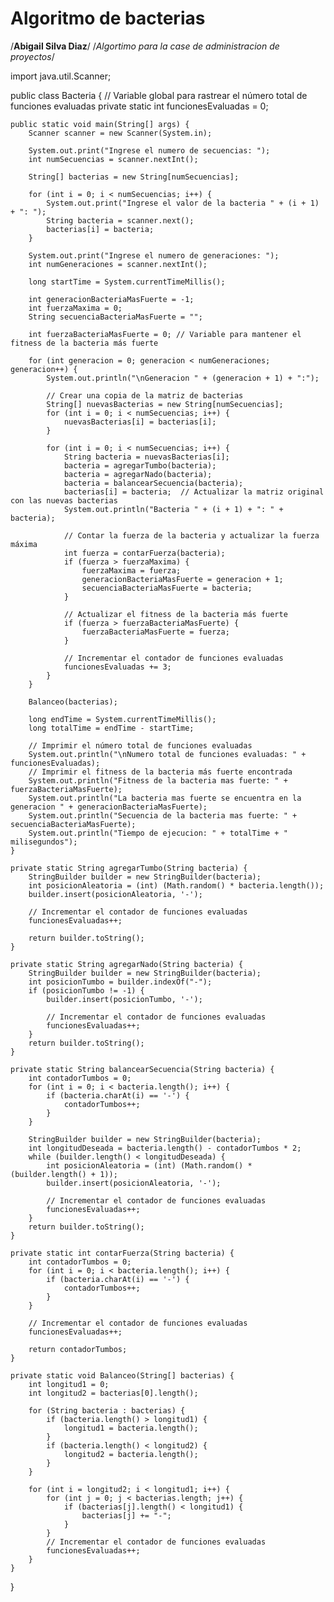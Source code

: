 # Algoritmo de bacterias
/**Abigail Silva Diaz**/
/*Algortimo para la case de administracion de proyectos*/

import java.util.Scanner;

public class Bacteria {
    // Variable global para rastrear el número total de funciones evaluadas
    private static int funcionesEvaluadas = 0;

    public static void main(String[] args) {
        Scanner scanner = new Scanner(System.in);

        System.out.print("Ingrese el numero de secuencias: ");
        int numSecuencias = scanner.nextInt();

        String[] bacterias = new String[numSecuencias];

        for (int i = 0; i < numSecuencias; i++) {
            System.out.print("Ingrese el valor de la bacteria " + (i + 1) + ": ");
            String bacteria = scanner.next();
            bacterias[i] = bacteria;
        }

        System.out.print("Ingrese el numero de generaciones: ");
        int numGeneraciones = scanner.nextInt();

        long startTime = System.currentTimeMillis();

        int generacionBacteriaMasFuerte = -1;
        int fuerzaMaxima = 0;
        String secuenciaBacteriaMasFuerte = "";

        int fuerzaBacteriaMasFuerte = 0; // Variable para mantener el fitness de la bacteria más fuerte

        for (int generacion = 0; generacion < numGeneraciones; generacion++) {
            System.out.println("\nGeneracion " + (generacion + 1) + ":");

            // Crear una copia de la matriz de bacterias
            String[] nuevasBacterias = new String[numSecuencias];
            for (int i = 0; i < numSecuencias; i++) {
                nuevasBacterias[i] = bacterias[i];
            }

            for (int i = 0; i < numSecuencias; i++) {
                String bacteria = nuevasBacterias[i];
                bacteria = agregarTumbo(bacteria);
                bacteria = agregarNado(bacteria);
                bacteria = balancearSecuencia(bacteria);
                bacterias[i] = bacteria;  // Actualizar la matriz original con las nuevas bacterias
                System.out.println("Bacteria " + (i + 1) + ": " + bacteria);

                // Contar la fuerza de la bacteria y actualizar la fuerza máxima
                int fuerza = contarFuerza(bacteria);
                if (fuerza > fuerzaMaxima) {
                    fuerzaMaxima = fuerza;
                    generacionBacteriaMasFuerte = generacion + 1;
                    secuenciaBacteriaMasFuerte = bacteria;
                }

                // Actualizar el fitness de la bacteria más fuerte
                if (fuerza > fuerzaBacteriaMasFuerte) {
                    fuerzaBacteriaMasFuerte = fuerza;
                }

                // Incrementar el contador de funciones evaluadas
                funcionesEvaluadas += 3;
            }
        }

        Balanceo(bacterias);

        long endTime = System.currentTimeMillis();
        long totalTime = endTime - startTime;

        // Imprimir el número total de funciones evaluadas
        System.out.println("\nNumero total de funciones evaluadas: " + funcionesEvaluadas);
        // Imprimir el fitness de la bacteria más fuerte encontrada
        System.out.println("Fitness de la bacteria mas fuerte: " + fuerzaBacteriaMasFuerte);
        System.out.println("La bacteria mas fuerte se encuentra en la generacion " + generacionBacteriaMasFuerte);
        System.out.println("Secuencia de la bacteria mas fuerte: " + secuenciaBacteriaMasFuerte);
        System.out.println("Tiempo de ejecucion: " + totalTime + " milisegundos");
    }

    private static String agregarTumbo(String bacteria) {
        StringBuilder builder = new StringBuilder(bacteria);
        int posicionAleatoria = (int) (Math.random() * bacteria.length());
        builder.insert(posicionAleatoria, '-');

        // Incrementar el contador de funciones evaluadas
        funcionesEvaluadas++;

        return builder.toString();
    }

    private static String agregarNado(String bacteria) {
        StringBuilder builder = new StringBuilder(bacteria);
        int posicionTumbo = builder.indexOf("-");
        if (posicionTumbo != -1) {
            builder.insert(posicionTumbo, '-');

            // Incrementar el contador de funciones evaluadas
            funcionesEvaluadas++;
        }
        return builder.toString();
    }

    private static String balancearSecuencia(String bacteria) {
        int contadorTumbos = 0;
        for (int i = 0; i < bacteria.length(); i++) {
            if (bacteria.charAt(i) == '-') {
                contadorTumbos++;
            }
        }

        StringBuilder builder = new StringBuilder(bacteria);
        int longitudDeseada = bacteria.length() - contadorTumbos * 2;
        while (builder.length() < longitudDeseada) {
            int posicionAleatoria = (int) (Math.random() * (builder.length() + 1));
            builder.insert(posicionAleatoria, '-');

            // Incrementar el contador de funciones evaluadas
            funcionesEvaluadas++;
        }
        return builder.toString();
    }

    private static int contarFuerza(String bacteria) {
        int contadorTumbos = 0;
        for (int i = 0; i < bacteria.length(); i++) {
            if (bacteria.charAt(i) == '-') {
                contadorTumbos++;
            }
        }

        // Incrementar el contador de funciones evaluadas
        funcionesEvaluadas++;

        return contadorTumbos;
    }

    private static void Balanceo(String[] bacterias) {
        int longitud1 = 0;
        int longitud2 = bacterias[0].length();

        for (String bacteria : bacterias) {
            if (bacteria.length() > longitud1) {
                longitud1 = bacteria.length();
            }
            if (bacteria.length() < longitud2) {
                longitud2 = bacteria.length();
            }
        }

        for (int i = longitud2; i < longitud1; i++) {
            for (int j = 0; j < bacterias.length; j++) {
                if (bacterias[j].length() < longitud1) {
                    bacterias[j] += "-";
                }
            }
            // Incrementar el contador de funciones evaluadas
            funcionesEvaluadas++;
        }
    }
}

